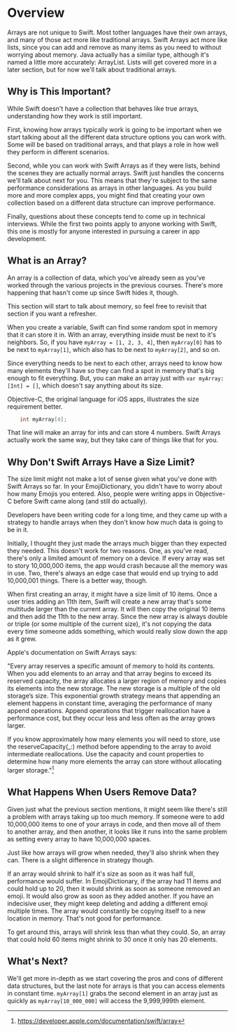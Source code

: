 # Overview

Arrays are not unique to Swift. Most tother languages have their own arrays, and many of those act more like traditional arrays. Swift Arrays act more like lists, since you can add and remove as many items as you need to without worrying about memory. Java actually has a similar type, although it's named a little more accurately: ArrayList. Lists will get covered more in a later section, but for now we'll talk about traditional arrays.

## Why is This Important?

While Swift doesn't have a collection that behaves like true arrays, understanding how they work is still important. 

First, knowing how arrays typically work is going to be important when we start talking about all the different data structure options you can work with. Some will be based on traditional arrays, and that plays a role in how well they perform in different scenarios.

Second, while you can work with Swift Arrays as if they were lists, behind the scenes they are actually normal arrays. Swift just handles the concerns we'll talk about next for you. This means that they're subject to the same performance considerations as arrays in other languages. As you build more and more complex apps, you might find that creating your own collection based on a different data structure can improve performance.

Finally, questions about these concepts tend to come up in technical interviews. While the first two points apply to anyone working with Swift, this one is mostly for anyone interested in pursuing a career in app development. 

## What is an Array?

An array is a collection of data, which you've already seen as you've worked through the various projects in the previous courses. There's more happening that hasn't come up since Swift hides it, though.

This section will start to talk about memory, so feel free to revisit that section if you want a refresher.

When you create a variable, Swift can find some random spot in memory that it can store it in. With an array, everything inside must be next to it's neighbors. So, if you have `myArray = [1, 2, 3, 4]`, then `myArray[0]` has to be next to `myArray[1]`, which also has to be next to `myArray[2]`, and so on. 

Since everything needs to be next to each other, arrays need to know how many elements they'll have so they can find a spot in memory that's big enough to fit everything. But, you can make an array just with `var myArray: [Int] = []`, which doesn't say anything about its size.

Objective-C, the original language for iOS apps, illustrates the size requirement better.

```objective-c
	int myArray[4];
```
	
That line will make an array for ints and can store 4 numbers. Swift Arrays actually work the same way, but they take care of things like that for you.

## Why Don't Swift Arrays Have a Size Limit?

The size limit might not make a lot of sense given what you've done with Swift Arrays so far. In your EmojiDictionary, you didn't have to worry about how many Emojis you entered. Also, people were writing apps in Objective-C before Swift came along (and still do actually). 

Developers have been writing code for a long time, and they came up with a strategy to handle arrays when they don't know how much data is going to be in it.

Initially, I thought they just made the arrays much bigger than they expected they needed. This doesn't work for two reasons.  One, as you've read, there's only a limited amount of memory on a device. If every array was set to story 10,000,000 items, the app would crash because all the memory was in use. Two, there's always an edge case that would end up trying to add 10,000,001 things. There is a better way, though.

When first creating an array, it might have a size limit of 10 items. Once a user tries adding an 11th item, Swift will create a new array that's some multitude larger than the current array. It will then copy the original 10 items and then add the 11th to the new array. Since the new array is always double or triple (or some  multiple of the current size), it's not copying the data every time someone adds something, which would really slow down the app as it grew. 

Apple's documentation on Swift Arrays says:

"Every array reserves a specific amount of memory to hold its contents. When you add elements to an array and that array begins to exceed its reserved capacity, the array allocates a larger region of memory and copies its elements into the new storage. The new storage is a multiple of the old storage’s size. This exponential growth strategy means that appending an element happens in constant time, averaging the performance of many append operations. Append operations that trigger reallocation have a performance cost, but they occur less and less often as the array grows larger.

If you know approximately how many elements you will need to store, use the reserveCapacity(_:) method before appending to the array to avoid intermediate reallocations. Use the capacity and count properties to determine how many more elements the array can store without allocating larger storage."[^1]

[^1]: https://developer.apple.com/documentation/swift/array

## What Happens When Users Remove Data?

Given just what the previous section mentions, it might seem like there's still a problem with arrays taking up too much memory. If someone were to add 10,000,000 items to one of your arrays in code, and then move all of them to another array, and then another, it looks like it runs into the same problem as setting every array to have 10,000,000 spaces. 

Just like how arrays will grow when needed, they'll also shrink when they can. There is a slight difference in strategy though.

If an array would shrink to half it's size as soon as it was half full, performance would suffer. In EmojiDictionary, if the array had 11 items and could hold up to 20, then it would shrink as soon as someone removed an emoji. It would also grow as soon as they added another. If you have an indecisive user, they might keep deleting and adding a different emoji multiple times. The array would constantly be copying itself to a new location in memory. That's not good for performance.

To get around this, arrays will shrink less than what they could. So, an array that could hold 60 items might shrink to 30 once it only has 20 elements. 

## What's Next?

We'll get more in-depth as we start covering the pros and cons of different data structures, but the last note for arrays is that you can access elements in constant time. `myArray[1]` grabs the second element in an array just as quickly as `myArray[10_000_000]` will access the 9,999,999th element.